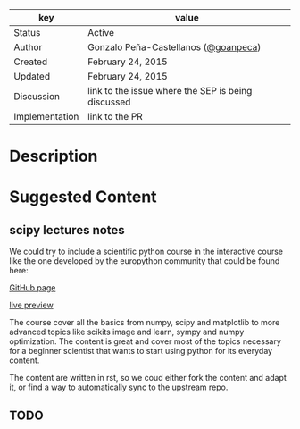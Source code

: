 | key            | value                                                 |
|----------------|-------------------------------------------------------|
| Status         | Active                                                |
| Author         | Gonzalo Peña-Castellanos ([@goanpeca](https://github.com/goanpeca))                  |
| Created        | February 24, 2015                                     |
| Updated        | February 24, 2015                                     |
| Discussion     | link to the issue where the SEP is being discussed    |
| Implementation | link to the PR                                        |

# Description

# Suggested Content

## scipy lectures notes
We could try to include a scientific python course in the interactive course like the one developed by the europython community that could be found here:

[GitHub page](https://github.com/scipy-lectures/scipy-lecture-notes)

[live preview](http://scipy-lectures.github.io/)

The course cover all the basics from numpy, scipy and matplotlib to more advanced topics like scikits image and learn, sympy and numpy optimization.
The content is great and cover most of the topics necessary for a beginner scientist that wants to start using python for its everyday content.

The content are written in rst, so we coud either fork the content and adapt it, or find a way to automatically sync to the upstream repo.

## TODO